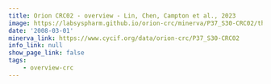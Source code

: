 ```yaml
---
title: Orion CRC02 - overview - Lin, Chen, Campton et al., 2023
image: https://labsyspharm.github.io/orion-crc/minerva/P37_S30-CRC02/thumbnail.jpg
date: '2008-03-01'
minerva_link: https://www.cycif.org/data/orion-crc/P37_S30-CRC02
info_link: null
show_page_link: false
tags:
    - overview-crc
---
```

